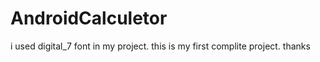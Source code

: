 # AndroidCalculetor

i used digital_7 font in my project. 
this is my first complite project. 
thanks

